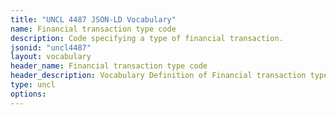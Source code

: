 ```yaml
---
title: "UNCL 4487 JSON-LD Vocabulary"
name: Financial transaction type code
description: Code specifying a type of financial transaction.
jsonid: "uncl4487"
layout: vocabulary
header_name: Financial transaction type code
header_description: Vocabulary Definition of Financial transaction type code semantics in HTML format. JSON-LD format is available at [uncl4487.jsonld](/vocabulary/uncl4487.jsonld)
type: uncl
options:
---
```


